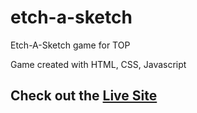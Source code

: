 # etch-a-sketch
Etch-A-Sketch game for TOP

Game created with HTML, CSS, Javascript

## Check out the [Live Site](https://frustratedproton.github.io/etch-a-sketch/)
